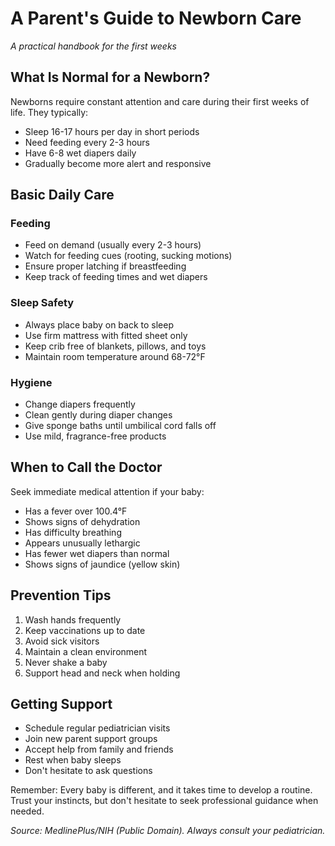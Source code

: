# A Parent's Guide to Newborn Care
*A practical handbook for the first weeks*

## What Is Normal for a Newborn?
Newborns require constant attention and care during their first weeks of life. They typically:
- Sleep 16-17 hours per day in short periods
- Need feeding every 2-3 hours
- Have 6-8 wet diapers daily
- Gradually become more alert and responsive

## Basic Daily Care

### Feeding
- Feed on demand (usually every 2-3 hours)
- Watch for feeding cues (rooting, sucking motions)
- Ensure proper latching if breastfeeding
- Keep track of feeding times and wet diapers

### Sleep Safety
- Always place baby on back to sleep
- Use firm mattress with fitted sheet only
- Keep crib free of blankets, pillows, and toys
- Maintain room temperature around 68-72°F

### Hygiene
- Change diapers frequently
- Clean gently during diaper changes
- Give sponge baths until umbilical cord falls off
- Use mild, fragrance-free products

## When to Call the Doctor
Seek immediate medical attention if your baby:
- Has a fever over 100.4°F
- Shows signs of dehydration
- Has difficulty breathing
- Appears unusually lethargic
- Has fewer wet diapers than normal
- Shows signs of jaundice (yellow skin)

## Prevention Tips
1. Wash hands frequently
2. Keep vaccinations up to date
3. Avoid sick visitors
4. Maintain a clean environment
5. Never shake a baby
6. Support head and neck when holding

## Getting Support
- Schedule regular pediatrician visits
- Join new parent support groups
- Accept help from family and friends
- Rest when baby sleeps
- Don't hesitate to ask questions

Remember: Every baby is different, and it takes time to develop a routine. Trust your instincts, but don't hesitate to seek professional guidance when needed.

*Source: MedlinePlus/NIH (Public Domain). Always consult your pediatrician.*
